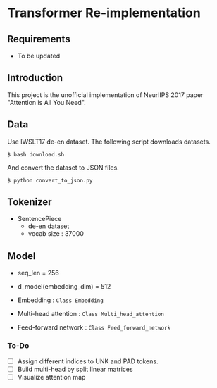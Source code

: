 # Transformer Re-implementation

## Requirements

- To be updated

## Introduction

This project is the unofficial implementation of NeurlIPS 2017 paper "Attention is All You Need".

## Data

Use IWSLT17 de-en dataset. The following script downloads datasets.

```$ bash download.sh```

And convert the dataset to JSON files.

```$ python convert_to_json.py```

## Tokenizer

- SentencePiece 
    - de-en dataset
    - vocab size : 37000

## Model

- seq_len = 256
- d_model(embedding_dim) = 512

- Embedding : ```Class Embedding```
- Multi-head attention : ```Class Multi_head_attention```
- Feed-forward network : ```Class Feed_forward_network```

### To-Do

- [ ] Assign different indices to UNK and PAD tokens.
- [ ] Build multi-head by split linear matrices
- [ ] Visualize attention map
